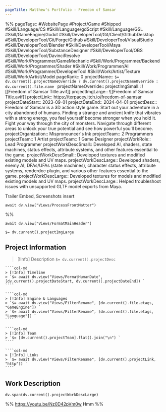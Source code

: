 ```yaml
---
pageTitle: Matthew's Portfolio - Freedom of Samsar
---
```

%%
pageTags:: #WebsitePage #Project/Game #Shipped #Skill/Language/CS #Skill/Language/gdScript #Skill/Language/GSL #Skill/GameEngine/Godot #Skill/DeveloperTool/Git/Client/GithubDesktop #Skill/DeveloperTool/Git/Forge/Github #Skill/DeveloperTool/VisualStudio #Skill/DeveloperTool/Blender #Skill/DeveloperTool/Maya #Skill/DeveloperTool/SubstanceDesigner #Skill/DeveloperTool/OBS #Skill/DeveloperTool/DavinciResolve #Skill/Work/Programmer/GameMechanic #Skill/Work/Programmer/Backend #Skill/Work/Programmer/Shader #Skill/Work/Programmer/AI #Skill/Work/Programmer/DeveloperTool #Skill/Work/Artist/Texture #Skill/Work/Artist/Model 
pageRank:: 0
projectName:: `$= dv.current().projectNameOverride ? dv.current().projectNameOverride : dv.current().file.name `
projectNameOverride:: 
projectImgSmall:: ![[Freedom of Samsar Title.avif]]
projectImgLarge:: ![[Freedom of Samsar Title.avif]]
projectLink:: https://terpacey.itch.io/freedom-of-samsar
projectDateStart:: 2023-09-01
projectDateEnd:: 2024-04-01
projectDesc:: Freedom of Samsar is a 3D action style game. Start out your adventure in a city abandoned of humans. Finding a strange and ancient knife that vibrates with a strong energy, you feel yourself become stronger when you hold it. Fight your way through the city of monsters. Navigate through different areas to unlock your true potential and see how powerful you'll become.
projectOrganization:: Mispronouncer's Ink
projectTeam:: 2 Programmers
projectTeam:: 1 Artist
projectTeam:: 1 Game Designer
projectWorkRole:: Lead Programmer
projectWorkDescSmall:: Developed AI, shaders, state machines, status effects, attribute systems, and other features essential to the game.
projectWorkDescSmall:: Developed textures and modified existing models and UV maps.
projectWorkDescLarge:: Developed shaders, enemy AI, DFAs/UFAs (state machines), character status effects, attribute systems, renderdoc plugin, and various other features essential to the game.
projectWorkDescLarge:: Developed textures for models and modified existing models and UV maps.
projectWorkDescLarge:: Helped troubleshoot issues with unsupported GLTF model exports from Maya.

Trailer Embed, Screenshots insert

```dataviewjs
await dv.view("Views/ProcessFrontMatter")
```
%%
```dataviewjs
await dv.view("Views/FormatMainHeader")
```
`$= dv.current().projectImgLarge `
## Project Information

> [!Info] Description
> `$= dv.current().projectDesc `

`````col
````col-md
> [!Info] Timeline
> `$= await dv.view("Views/FormatHumanDate", [dv.current().projectDateStart, dv.current().projectDateEnd]) `
````

````col-md
> [!Info] Engine & Languages
> `$= await dv.view("Views/FilterRename", [dv.current().file.etags, "GameEngine"]) `
> `$= await dv.view("Views/FilterRename", [dv.current().file.etags, "Language"]) `
````

````col-md
> [!Info] Team
> `$= [dv.current().projectTeam].flat().join("\n") `
````

````col-md
> [!Info] Links
> `$= await dv.view("Views/FilterRename", [dv.current().projectLink, "http"]) `
````
`````

## Work Description
```dataviewjs
dv.span(dv.current().projectWorkDescLarge)
```


%%
https://youtu.be/Nz0D42pVm0w
Hmm
%%